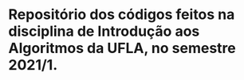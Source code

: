 # Repositório dos códigos feitos na disciplina de Introdução aos Algoritmos da UFLA, no semestre 2021/1.
